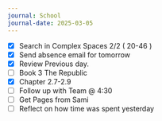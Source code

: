 ```yaml
---
journal: School
journal-date: 2025-03-05
---
```

- [x] Search in Complex Spaces 2/2  ( 20-46 ) 
- [x] Send absence email for tomorrow 
- [x] Review Previous day. 
- [ ] Book 3 The Republic 
- [x] Chapter 2.7-2.9
- [ ] Follow up with Team @ 4:30 
- [ ] Get Pages from Sami 
- [ ] Reflect on how time was spent yesterday 